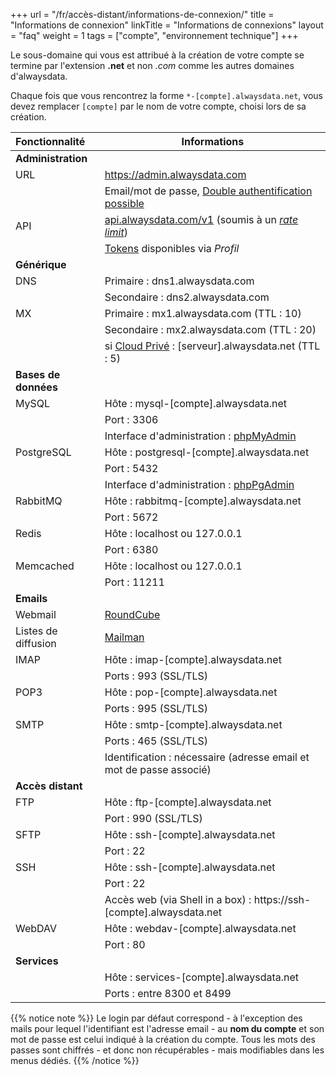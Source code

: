 +++
url = "/fr/accès-distant/informations-de-connexion/"
title = "Informations de connexion"
linkTitle = "Informations de connexions"
layout = "faq"
weight = 1
tags = ["compte", "environnement technique"]
+++

Le sous-domaine qui vous est attribué à la création de votre compte se termine par l'extension **.net** et non _.com_ comme les autres domaines d'alwaysdata.

Chaque fois que vous rencontrez la forme `*-[compte].alwaysdata.net`, vous devez remplacer `[compte]` par le nom de votre compte, choisi lors de sa création.



| Fonctionnalité                    | Informations                                                                                       |
|:---------------------------|-----------------------------------------------------------------------------------------------------------|
| **Administration**         |                                                                                                           |
| URL                        | https://admin.alwaysdata.com                                                                              |
|                            | Email/mot de passe, [Double authentification possible](security/two-factor-authentication)  |
| API                        | [api.alwaysdata.com/v1](api) (soumis à un *[rate limit](api/usage#rate-limit)*) |
|                            | [Tokens](accounts/tokens) disponibles via *Profil*                                          |
| **Générique**              |                                                                                                           |
| DNS                        | Primaire : dns1.alwaysdata.com                                                                            |
|                            | Secondaire : dns2.alwaysdata.com                                                                          |
| MX                         | Primaire : mx1.alwaysdata.com (TTL : 10)                                                                  |
|                            | Secondaire : mx2.alwaysdata.com (TTL : 20)                                                                |
|                            | si [Cloud Privé](accounts/billing/private-cloud-prices) : [serveur].alwaysdata.net (TTL : 5) |
| **Bases de données**       |                                                                                                           |
| MySQL                      | Hôte : mysql-[compte].alwaysdata.net                                                                      |
|                            | Port : 3306                                                                                               |
|                            | Interface d'administration : [phpMyAdmin](https://phpmyadmin.alwaysdata.com)                              |
| PostgreSQL                 | Hôte : postgresql-[compte].alwaysdata.net                                                                 |
|                            | Port : 5432                                                                                               |
|                            | Interface d'administration : [phpPgAdmin](https://phppgadmin.alwaysdata.com)                              |
| RabbitMQ                   | Hôte : rabbitmq-[compte].alwaysdata.net                                                                   |
|                            | Port : 5672                                                                                               |
| Redis                      | Hôte : localhost ou 127.0.0.1                                                                             |
|                            | Port : 6380                                                                                               |
| Memcached                  | Hôte : localhost ou 127.0.0.1                                                                             |
|                            | Port : 11211                                                                                              |
| **Emails**                 |                                                                                                           |
| Webmail                    | [RoundCube](https://webmail.alwaysdata.com)                                                               |
| Listes de diffusion        | [Mailman](https://mailman.alwaysdata.com)                                                                 |
| IMAP                       | Hôte : imap-[compte].alwaysdata.net                                                                       |
|                            | Ports : 993 (SSL/TLS) |
| POP3                       | Hôte : pop-[compte].alwaysdata.net                                                                        |
|                            | Ports :  995 (SSL/TLS) |
| SMTP                       | Hôte : smtp-[compte].alwaysdata.net                                                                       |
|                            | Ports : 465 (SSL/TLS)                                                                                    |
|                            | Identification : nécessaire (adresse email et mot de passe associé)                                       |
| **Accès distant**          |                                                                                                           |
| FTP                        | Hôte : ftp-[compte].alwaysdata.net                                                                        |
|                            | Port : 990 (SSL/TLS)                                                                                      |
| SFTP                       | Hôte : ssh-[compte].alwaysdata.net                                                                        |
|                            | Port : 22                                                                                                 |
| SSH                        | Hôte : ssh-[compte].alwaysdata.net                                                                        |
|                            | Port : 22                                                                                                 |
|                            | Accès web (via Shell in a box) : https://ssh-[compte].alwaysdata.net                                      |
| WebDAV                     | Hôte : webdav-[compte].alwaysdata.net                                                                     |
|                            | Port : 80                                                                                                 |
| **Services**               |                                                                                                           |
|                            | Hôte : services-[compte].alwaysdata.net                                                                   |
|                            | Ports : entre 8300 et 8499                                                                                |

{{% notice note %}}
Le login par défaut correspond - à l'exception des mails pour lequel l'identifiant est l'adresse email - au **nom du compte** et son mot de passe est celui indiqué à la création du compte. Tous les mots des passes sont chiffrés - et donc non récupérables - mais modifiables dans les menus dédiés.
{{% /notice %}}
